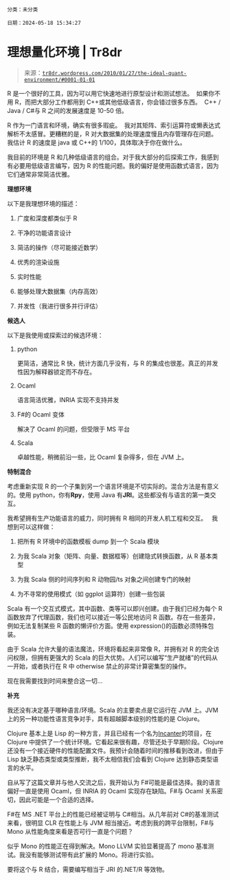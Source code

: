 ```

分类：未分类

日期：2024-05-18 15:34:27

```

# 理想量化环境 | Tr8dr

> 来源：[`tr8dr.wordpress.com/2010/01/27/the-ideal-quant-environment/#0001-01-01`](https://tr8dr.wordpress.com/2010/01/27/the-ideal-quant-environment/#0001-01-01)

R 是一个很好的工具，因为可以用它快速地进行原型设计和测试想法。  如果你不用 R，而把大部分工作都用到 C++或其他低级语言，你会错过很多东西。  C++ / Java / C#与 R 之间的发展速度是 10-50 倍。

R 作为一门语言和环境，确实有很多瑕疵。  我对其矩阵、索引运算符或懒表达式解析不太感冒。更糟糕的是，R 对大数据集的处理速度慢且内存管理存在问题。  我估计 R 的速度是 java 或 C++的 1/100，具体取决于你在做什么。

我目前的环境是 R 和几种低级语言的组合。对于我大部分的后探索工作，我感到有必要用低级语言编写，因为 R 的性能问题。我的偏好是使用函数式语言，因为它们通常非常简洁优雅。

**理想环境**

以下是我理想环境的描述：

1.  广度和深度都类似于 R

1.  干净的功能语言设计

1.  简洁的操作（尽可能接近数学）

1.  优秀的渲染设施

1.  实时性能

1.  能够处理大数据集（内存高效）

1.  并发性（我进行很多并行评估）

**候选人**

以下是我使用或探索过的候选环境：

1.  python

    更简洁，通常比 R 快，统计方面几乎没有，与 R 的集成也很差。真正的并发性因为解释器锁定而不存在。

1.  Ocaml

    语言简洁优雅，INRIA 实现不支持并发

1.  F#的 Ocaml 变体

    解决了 Ocaml 的问题，但受限于 MS 平台

1.  Scala

    卓越性能，稍微前沿一些，比 Ocaml 复杂得多，但在 JVM 上。

**特制混合**

考虑重新实现 R 的一个子集到另一个语言环境是不切实际的。混合方法是有意义的。使用 python，你有**Rpy**，使用 Java 有**JRI**。这些都没有与语言的第一类交互。

我希望拥有生产功能语言的威力，同时拥有 R 相同的开发人机工程和交互。   我想到可以这样做：

1.  把所有 R 环境中的函数模板 dump 到一个 Scala 模块

1.  为我 Scala 对象（矩阵、向量、数据框等）创建隐式转换函数，从 R 基本类型

1.  为我 Scala 侧的时间序列和 R 动物园/ts 对象之间创建专门的映射

1.  为不寻常的使用模式（如 ggplot 运算符）创建一些包装

Scala 有一个交互式模式，其中函数、类等可以即兴创建。由于我们已经为每个 R 函数放弃了代理函数，我们也可以接近一等公民地访问 R 函数。存在一些差异，例如无法复制某些 R 函数的懒评价方面。使用 expression()的函数必须特殊包装。

由于 Scala 允许大量的语法魔法，环境将看起来非常像 R，并拥有对 R 的完全访问权限，但拥有更强大的 Scala 的巨大优势。人们可以编写“生产就绪”的代码从一开始，或者执行在 R 中 otherwise 禁止的非常计算密集型的操作。

现在我需要找到时间来整合这一切...

**补充**

我还没有决定基于哪种语言/环境。Scala 的主要卖点是它运行在 JVM 上。JVM 上的另一种功能性语言竞争对手，具有超越脚本级别的性能的是 Clojure。

Clojure 基本上是 Lisp 的一种方言，并且已经有一个名为[Incanter](http://github.com/liebke/incanter#readme)的项目，在 Clojure 中提供了一个统计环境。它看起来很有趣，尽管还处于早期阶段。Clojure 还没有一个接近硬件的性能配置文件。我预计会随着时间的推移看到改进，但由于 Lisp 缺乏静态类型或类型推断，我不太相信我们会看到 Clojure 达到静态类型语言的水平。

自从写了这篇文章并与他人交流之后，我开始认为 F#可能是最佳选择。我的语言偏好一直是使用 Ocaml，但 INRIA 的 Ocaml 实现存在缺陷。F#与 Ocaml 关系密切，因此可能是一个合适的选择。

F#在 MS .NET 平台上的性能已经被证明与 C#相当。从几年前对 C#的基准测试来看，很明显 CLR 在性能上与 JVM 相当接近。考虑到我的跨平台限制，F#与 Mono 从性能角度来看是否可行一直是个问题？

似乎 Mono 的性能正在得到解决。Mono LLVM 实验显著提高了 mono 基准测试。我没有能够测试带有此扩展的 Mono。将进行实验。

要将这个与 R 结合，需要编写相当于 JRI 的.NET/R 等效物。
